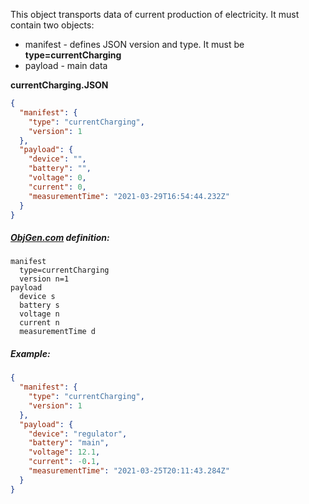 This object transports data of current production of electricity. It must contain two objects:

- manifest - defines JSON version and type. It must be **type=currentCharging**
- payload - main data



**currentCharging.JSON**

```json
{
  "manifest": {
    "type": "currentCharging",
    "version": 1
  },
  "payload": {
    "device": "",
    "battery": "",
    "voltage": 0,
    "current": 0,
    "measurementTime": "2021-03-29T16:54:44.232Z"
  }
}
```



##### [ObjGen.com](http://www.objgen.com/json) definition:

```
manifest
  type=currentCharging
  version n=1
payload
  device s
  battery s
  voltage n
  current n
  measurementTime d
```



##### Example:

```json
{
  "manifest": {
    "type": "currentCharging",
    "version": 1
  },
  "payload": {
    "device": "regulator",
    "battery": "main",
    "voltage": 12.1,
    "current": -0.1,
    "measurementTime": "2021-03-25T20:11:43.284Z"
  }
}
```